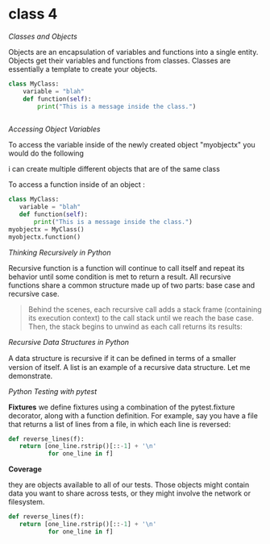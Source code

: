 # class 4

*Classes and Objects*

Objects are an encapsulation of variables and functions into a single entity. Objects get their variables and functions from classes. Classes are essentially a template to create your objects.

```py
class MyClass:
    variable = "blah"
    def function(self):
        print("This is a message inside the class.")
 
 ```

 *Accessing Object Variables*

 To access the variable inside of the newly created object "myobjectx" you would do the following

 i can create multiple different objects that are of the same class

 To access a function inside of an object :

 ```py
 class MyClass:
    variable = "blah"
    def function(self):
        print("This is a message inside the class.")
myobjectx = MyClass()
myobjectx.function()
 
 ```
 *Thinking Recursively in Python*

 Recursive function is a function will continue to call itself and repeat its behavior until some condition is met to return a result. All recursive functions share a common structure made up of two parts: base case and recursive case. 


>Behind the scenes, each recursive call adds a stack frame (containing its execution context) to the call stack until we reach the base case. Then, the stack begins to unwind as each call returns its results:
 

*Recursive Data Structures in Python*

A data structure is recursive if it can be deﬁned in terms of a smaller version of itself. A list is an example of a recursive data structure. Let me demonstrate. 


*Python Testing with pytest*

**Fixtures**
we define fixtures using a combination of the pytest.fixture decorator, along with a function definition. For example, say you have a file that returns a list of lines from a file, in which each line is reversed: 

```py
def reverse_lines(f):
   return [one_line.rstrip()[::-1] + '\n'
           for one_line in f]
```



**Coverage**

they are objects available to all of our tests. Those objects might contain data you want to share across tests, or they might involve the network or filesystem.

```py
def reverse_lines(f):
   return [one_line.rstrip()[::-1] + '\n'
           for one_line in f]
```